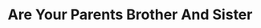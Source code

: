 ---
layout: post
title:  "Are Your Parents Brother And Sister"
categories: meme-template
template_id: 130
---